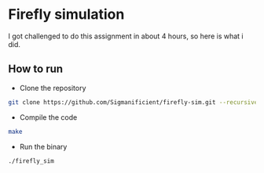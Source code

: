 # Firefly simulation

I got challenged to do this assignment in about 4 hours, so here is what i did.

## How to run

- Clone the repository
```sh
git clone https://github.com/Sigmanificient/firefly-sim.git --recursive
```

- Compile the code
```sh
make
```

- Run the binary
```sh
./firefly_sim
```
